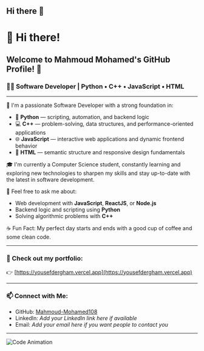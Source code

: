 ## Hi there 👋

# 👋 Hi there!

## Welcome to Mahmoud Mohamed's GitHub Profile! 🚀

### 👨‍💻 Software Developer | Python • C++ • JavaScript • HTML

---

🌱 I'm a passionate Software Developer with a strong foundation in:

- 🐍 **Python** — scripting, automation, and backend logic  
- 💻 **C++** — problem-solving, data structures, and performance-oriented applications  
- 🌐 **JavaScript** — interactive web applications and dynamic frontend behavior  
- 🧱 **HTML** — semantic structure and responsive design fundamentals  

🎓 I'm currently a Computer Science student, constantly learning and exploring new technologies to sharpen my skills and stay up-to-date with the latest in software development.

💬 Feel free to ask me about:
- Web development with **JavaScript**, **ReactJS**, or **Node.js**
- Backend logic and scripting using **Python**
- Solving algorithmic problems with **C++**

☕ Fun Fact: My perfect day starts and ends with a good cup of coffee and some clean code.

---

### 📂 Check out my portfolio:
👉 [https://yousefdergham.vercel.app](https://yousefdergham.vercel.app)

---

### 📫 Connect with Me:
- GitHub: [Mahmoud-Mohamed108](https://github.com/mahmoud-mohamed108)
- LinkedIn: *Add your LinkedIn link here if available*
- Email: *Add your email here if you want people to contact you*

---

![Code Animation](https://media.giphy.com/media/qgQUggAC3Pfv687qPC/giphy.gif)
